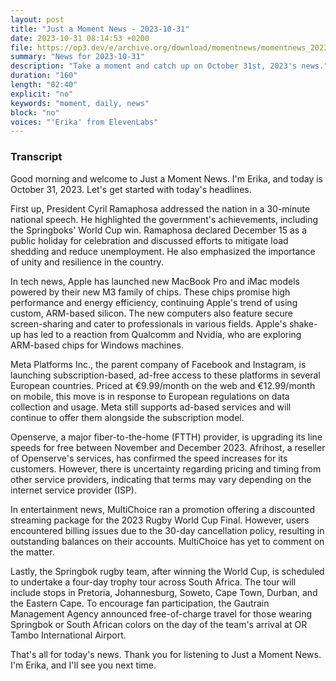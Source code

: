 ```yaml
---
layout: post
title: "Just a Moment News - 2023-10-31"
date: 2023-10-31 08:14:53 +0200
file: https://op3.dev/e/archive.org/download/momentnews/momentnews_2023-10-31.mp3
summary: "News for 2023-10-31"
description: "Take a moment and catch up on October 31st, 2023's news."
duration: "160"
length: "02:40"
explicit: "no"
keywords: "moment, daily, news"
block: "no"
voices: "'Erika' from ElevenLabs"
---
```


### Transcript

Good morning and welcome to Just a Moment News. I'm Erika, and today is October 31, 2023. Let's get started with today's headlines.

First up, President Cyril Ramaphosa addressed the nation in a 30-minute national speech. He highlighted the government's achievements, including the Springboks' World Cup win. Ramaphosa declared December 15 as a public holiday for celebration and discussed efforts to mitigate load shedding and reduce unemployment. He also emphasized the importance of unity and resilience in the country.

In tech news, Apple has launched new MacBook Pro and iMac models powered by their new M3 family of chips. These chips promise high performance and energy efficiency, continuing Apple's trend of using custom, ARM-based silicon. The new computers also feature secure screen-sharing and cater to professionals in various fields. Apple's shake-up has led to a reaction from Qualcomm and Nvidia, who are exploring ARM-based chips for Windows machines.

Meta Platforms Inc., the parent company of Facebook and Instagram, is launching subscription-based, ad-free access to these platforms in several European countries. Priced at €9.99/month on the web and €12.99/month on mobile, this move is in response to European regulations on data collection and usage. Meta still supports ad-based services and will continue to offer them alongside the subscription model.

Openserve, a major fiber-to-the-home (FTTH) provider, is upgrading its line speeds for free between November and December 2023. Afrihost, a reseller of Openserve's services, has confirmed the speed increases for its customers. However, there is uncertainty regarding pricing and timing from other service providers, indicating that terms may vary depending on the internet service provider (ISP).

In entertainment news, MultiChoice ran a promotion offering a discounted streaming package for the 2023 Rugby World Cup Final. However, users encountered billing issues due to the 30-day cancellation policy, resulting in outstanding balances on their accounts. MultiChoice has yet to comment on the matter.

Lastly, the Springbok rugby team, after winning the World Cup, is scheduled to undertake a four-day trophy tour across South Africa. The tour will include stops in Pretoria, Johannesburg, Soweto, Cape Town, Durban, and the Eastern Cape. To encourage fan participation, the Gautrain Management Agency announced free-of-charge travel for those wearing Springbok or South African colors on the day of the team's arrival at OR Tambo International Airport.

That's all for today's news. Thank you for listening to Just a Moment News. I'm Erika, and I'll see you next time.
